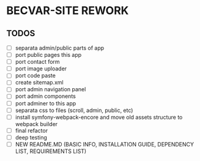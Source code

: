 # BECVAR-SITE REWORK

## TODOS
- [ ] separata admin/public parts of app
- [ ] port public pages this app
- [ ] port contact form
- [ ] port image uploader
- [ ] port code paste
- [ ] create sitemap.xml
- [ ] port admin navigation panel
- [ ] port admin components
- [ ] port adminer to this app
- [ ] separata css to files (scroll, admin, public, etc)
- [ ] install symfony-webpack-encore and move old assets structure to webpack builder
- [ ] final refactor
- [ ] deep testing
- [ ] NEW README.MD (BASIC INFO, INSTALLATION GUIDE, DEPENDENCY LIST, REQUIREMENTS LIST)
